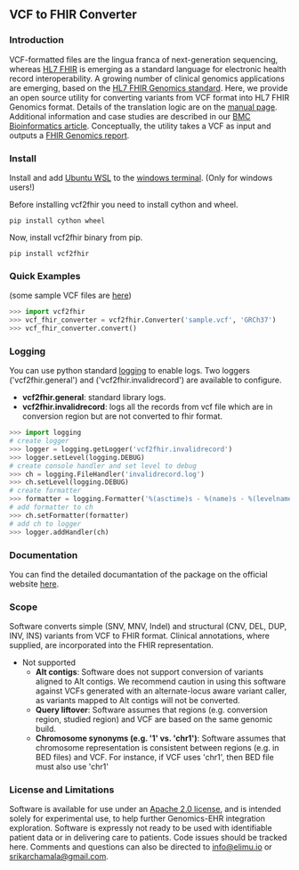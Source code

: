 ## **VCF to FHIR Converter**

### Introduction

VCF-formatted files are the lingua franca of next-generation sequencing, whereas [HL7 FHIR](https://www.hl7.org/fhir/) is emerging as a standard language for electronic health record interoperability. A growing number of clinical genomics applications are emerging, based on the [HL7 FHIR Genomics standard](http://hl7.org/fhir/uv/genomics-reporting/index.html). Here, we provide an open source utility for converting variants from VCF format into HL7 FHIR Genomics format. Details of the translation logic are on the [manual page](docs/Manual.md). Additional information and case studies are described in our [BMC Bioinformatics article](https://bmcbioinformatics.biomedcentral.com/articles/10.1186/s12859-021-04039-1). Conceptually, the utility takes a VCF as input and outputs a [FHIR Genomics report](http://hl7.org/fhir/uv/genomics-reporting/index.html). 

### Install
Install and add [Ubuntu WSL](https://www.microsoft.com/en-in/p/ubuntu-1804-lts/9n9tngvndl3q?rtc=1&activetab=pivot:overviewtab) to the [windows terminal](https://www.microsoft.com/en-in/p/windows-terminal/9n0dx20hk701?activetab=pivot:overviewtab). (Only for windows users!)

Before installing vcf2fhir you need to install cython and wheel.
```
pip install cython wheel
```
Now, install vcf2fhir binary from pip.
```
pip install vcf2fhir
```

### Quick Examples
(some sample VCF files are [here](https://github.com/elimuinformatics/vcf2fhir/tree/master/vcf2fhir/test))

```python
>>> import vcf2fhir
>>> vcf_fhir_converter = vcf2fhir.Converter('sample.vcf', 'GRCh37')
>>> vcf_fhir_converter.convert()
```

### Logging

You can use python standard [logging](https://docs.python.org/3/library/logging.html) to enable logs. Two loggers ('vcf2fhir.general') and ('vcf2fhir.invalidrecord') are available to configure.
* **vcf2fhir.general**: standard library logs. 
* **vcf2fhir.invalidrecord**: logs all the records from vcf file which are in conversion region but are not converted to fhir format.

```python
>>> import logging
# create logger
>>> logger = logging.getLogger('vcf2fhir.invalidrecord')
>>> logger.setLevel(logging.DEBUG)
# create console handler and set level to debug
>>> ch = logging.FileHandler('invalidrecord.log')
>>> ch.setLevel(logging.DEBUG)
# create formatter
>>> formatter = logging.Formatter('%(asctime)s - %(name)s - %(levelname)s - %(message)s')
# add formatter to ch
>>> ch.setFormatter(formatter)
# add ch to logger
>>> logger.addHandler(ch)
```


### Documentation

You can find the detailed documantation of the package on the official website [here](https://vcf2fhir.readthedocs.io/en/latest/).

### Scope

Software converts simple (SNV, MNV, Indel) and structural (CNV, DEL, DUP, INV, INS) variants from VCF to FHIR format. Clinical annotations, where supplied, are incorporated into the FHIR representation.

* Not supported
    * **Alt contigs**: Software does not support conversion of variants aligned to Alt contigs. We recommend caution in using this software against VCFs generated with an alternate-locus aware variant caller, as variants mapped to Alt contigs will not be converted.
    * **Query liftover**: Software assumes that regions (e.g. conversion region, studied region) and VCF are based on the same genomic build.
    * **Chromosome synonyms (e.g. '1' vs. 'chr1')**: Software assumes that chromosome representation is consistent between regions (e.g. in BED files) and VCF. For instance, if VCF uses 'chr1', then BED file must also use 'chr1' 


### License and Limitations

Software is available for use under an [Apache 2.0 license](https://opensource.org/licenses/Apache-2.0), and is intended solely for experimental use, to help further Genomics-EHR integration exploration. Software is expressly not ready to be used with identifiable patient data or in delivering care to patients. Code issues should be tracked here. Comments and questions can also be directed to info@elimu.io or srikarchamala@gmail.com.

